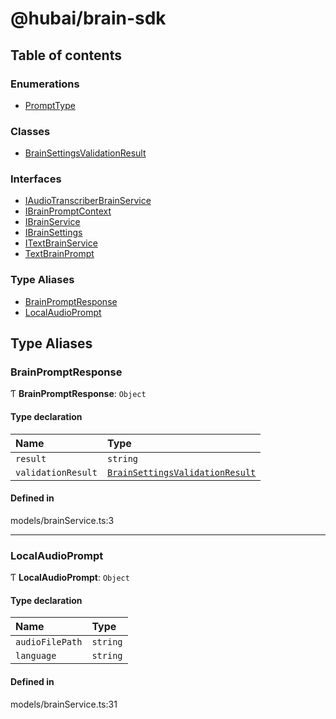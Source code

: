 # @hubai/brain-sdk

## Table of contents

### Enumerations

- [PromptType](enums/PromptType)

### Classes

- [BrainSettingsValidationResult](classes/BrainSettingsValidationResult)

### Interfaces

- [IAudioTranscriberBrainService](interfaces/IAudioTranscriberBrainService)
- [IBrainPromptContext](interfaces/IBrainPromptContext)
- [IBrainService](interfaces/IBrainService)
- [IBrainSettings](interfaces/IBrainSettings)
- [ITextBrainService](interfaces/ITextBrainService)
- [TextBrainPrompt](interfaces/TextBrainPrompt)

### Type Aliases

- [BrainPromptResponse](modules.md#brainpromptresponse)
- [LocalAudioPrompt](modules.md#localaudioprompt)

## Type Aliases

### BrainPromptResponse

Ƭ **BrainPromptResponse**: `Object`

#### Type declaration 

| Name | Type |
| :------ | :------ |
| `result` | `string` |
| `validationResult` | [`BrainSettingsValidationResult`](classes/BrainSettingsValidationResult) |

#### Defined in

models/brainService.ts:3

___

### LocalAudioPrompt

Ƭ **LocalAudioPrompt**: `Object`

#### Type declaration

| Name | Type |
| :------ | :------ |
| `audioFilePath` | `string` |
| `language` | `string` |

#### Defined in

models/brainService.ts:31
